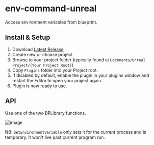 # env-command-unreal
Access environment variables from blueprint.

## Install & Setup

1. Download [Latest Release](https://github.com/getnamo/env-command-unreal/releases)
2. Create new or choose project.
3. Browse to your project folder (typically found at ```Documents/Unreal Project/{Your Project Root}```)
4. Copy ```Plugins``` folder into your Project root.
5. If disabled by default, enable the plugin in your plugins window and restart the Editor to open your project again.
6. Plugin is now ready to use.

## API

Use one of the two BPLibrary functions.

![image](https://user-images.githubusercontent.com/542365/114750205-95980800-9d08-11eb-97a1-872dbe100735.png)

NB: ```SetEnvironmentVariable``` only sets it for the current process and is temporary. It won't live past current program run.
